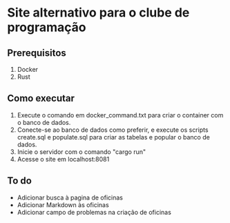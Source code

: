 # Site alternativo para o clube de programação

## Prerequisitos

1. Docker
2. Rust

## Como executar

1. Execute o comando em docker_command.txt para criar o container com o banco de dados.
2. Conecte-se ao banco de dados como preferir, e execute os scripts create.sql e populate.sql para criar as tabelas e popular o banco de dados.
3. Inicie o servidor com o comando "cargo run"
4. Acesse o site em localhost:8081

## To do

- Adicionar busca à pagina de oficinas
- Adicionar Markdown às oficinas
- Adicionar campo de problemas na criação de oficinas
